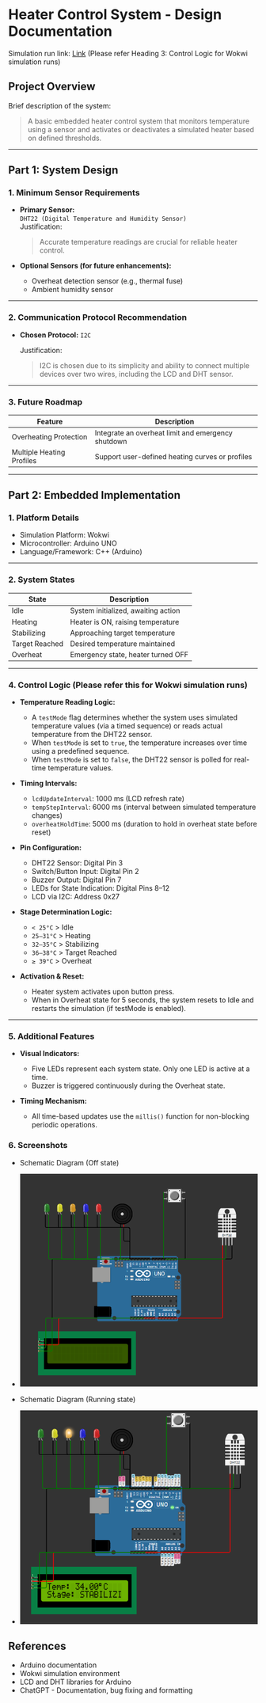 # Heater Control System - Design Documentation
Simulation run link: [Link](https://wokwi.com/projects/437441097611879425) (Please refer Heading 3: Control Logic for Wokwi simulation runs)

## Project Overview

Brief description of the system:

> A basic embedded heater control system that monitors temperature using a sensor and activates or deactivates a simulated heater based on defined thresholds.

---

## Part 1: System Design

### 1. Minimum Sensor Requirements

- **Primary Sensor:**\
  `DHT22 (Digital Temperature and Humidity Sensor)`\
  Justification:

  > Accurate temperature readings are crucial for reliable heater control.

- **Optional Sensors (for future enhancements):**

  - Overheat detection sensor (e.g., thermal fuse)
  - Ambient humidity sensor

---

### 2. Communication Protocol Recommendation

- **Chosen Protocol:** `I2C`

  Justification:
  > I2C is chosen due to its simplicity and ability to connect multiple devices over two wires, including the LCD and DHT sensor.

---


### 3. Future Roadmap

| Feature                   | Description                                        |
| ------------------------- | -------------------------------------------------- |
| Overheating Protection    | Integrate an overheat limit and emergency shutdown |
| Multiple Heating Profiles | Support user-defined heating curves or profiles    |

---

## Part 2: Embedded Implementation

### 1. Platform Details

- Simulation Platform: Wokwi
- Microcontroller: Arduino UNO
- Language/Framework: C++ (Arduino)

---

### 2. System States

| State          | Description                         |
| -------------- | ----------------------------------- |
| Idle           | System initialized, awaiting action |
| Heating        | Heater is ON, raising temperature   |
| Stabilizing    | Approaching target temperature      |
| Target Reached | Desired temperature maintained      |
| Overheat       | Emergency state, heater turned OFF  |

---

### 4. Control Logic (Please refer this for Wokwi simulation runs)

- **Temperature Reading Logic:**

  - A `testMode` flag determines whether the system uses simulated temperature values (via a timed sequence) or reads actual temperature from the DHT22 sensor.
  - When `testMode` is set to `true`, the temperature increases over time using a predefined sequence.
  - When `testMode` is set to `false`, the DHT22 sensor is polled for real-time temperature values.

- **Timing Intervals:**

  - `lcdUpdateInterval`: 1000 ms (LCD refresh rate)
  - `tempStepInterval`: 6000 ms (interval between simulated temperature changes)
  - `overheatHoldTime`: 5000 ms (duration to hold in overheat state before reset)

- **Pin Configuration:**

  - DHT22 Sensor: Digital Pin 3
  - Switch/Button Input: Digital Pin 2
  - Buzzer Output: Digital Pin 7
  - LEDs for State Indication: Digital Pins 8–12
  - LCD via I2C: Address 0x27

- **Stage Determination Logic:**

  - `< 25°C` > Idle
  - `25–31°C` > Heating
  - `32–35°C` > Stabilizing
  - `36–38°C` > Target Reached
  - `≥ 39°C` > Overheat

- **Activation & Reset:**

  - Heater system activates upon button press.
  - When in Overheat state for 5 seconds, the system resets to Idle and restarts the simulation (if testMode is enabled).

---

### 5. Additional Features

- **Visual Indicators:**

  - Five LEDs represent each system state. Only one LED is active at a time.
  - Buzzer is triggered continuously during the Overheat state.

- **Timing Mechanism:**

  - All time-based updates use the `millis()` function for non-blocking periodic operations.

### 6. Screenshots
- Schematic Diagram (Off state)
- ![Off Screenshot](https://raw.githubusercontent.com/geethumolo/Basic-Heater-Control-System/main/screenshots/Off.png)

- Schematic Diagram (Running state)
- ![On Screenshot](https://raw.githubusercontent.com/geethumolo/Basic-Heater-Control-System/main/screenshots/On.png)


## References

- Arduino documentation
- Wokwi simulation environment
- LCD and DHT libraries for Arduino
- ChatGPT - Documentation, bug fixing and formatting

